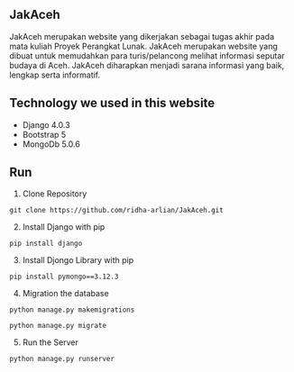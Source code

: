 ## JakAceh
JakAceh merupakan website yang dikerjakan sebagai tugas akhir pada mata kuliah Proyek Perangkat Lunak. JakAceh merupakan website yang dibuat untuk memudahkan para turis/pelancong melihat informasi seputar budaya di Aceh. JakAceh diharapkan menjadi sarana informasi yang baik, lengkap serta informatif. 

## Technology we used in this website
- Django 4.0.3
- Bootstrap 5
- MongoDb 5.0.6

## Run
1. Clone Repository
```
git clone https://github.com/ridha-arlian/JakAceh.git
```
2. Install Django with pip
```
pip install django
```
3. Install Djongo Library with pip
```
pip install pymongo==3.12.3
```
4. Migration the database
```
python manage.py makemigrations
```
```
python manage.py migrate
```
5. Run the Server
```
python manage.py runserver
```

